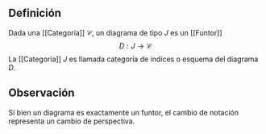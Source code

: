 ## Definición
Dada una [[Categoría]] $\mathscr{C}$, un diagrama de tipo $J$ es un [[Funtor]] 
$$
D:J \to \mathscr{C}
$$
La [[Categoría]] $J$ es llamada categoría de indices o esquema del diagrama $D$.

## Observación
Si bien un diagrama es exactamente un funtor, el cambio de notación representa un cambio de perspectiva.